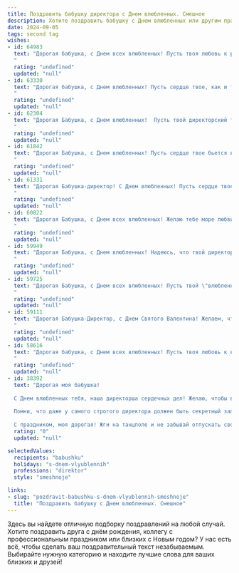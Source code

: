 ```yaml
---
title: Поздравить бабушку директора с Днем влюбленных. Смешное
description: Хотите поздравить бабушку с Днем влюбленных или другим праздником? Наш ИИ создаст незабываемое поздравление, а вы обязательно выделитесь среди других.  
date: 2024-09-05
tags: second tag
wishes:
- id: 64983
  text: "Дорогая бабушка, с Днем всех влюбленных! Пусть твоя любовь к работе, как директора, будет такой же страстной, как любовь молодых! 💖
  "
  rating: "undefined"
  updated: "null"
- id: 63330
  text: "Дорогая бабушка, с Днем влюбленных! Пусть сердце твое, как и твой директорский кабинет, всегда будет полным любви и заботы, а романтика не иссякнет даже после бесконечных совещаний!
  "
  rating: "undefined"
  updated: "null"
- id: 62304
  text: "Дорогая Бабушка, с Днем влюбленных!  Пусть твой директорский талант покоряет сердца не только коллег, но и самых строптивых внуков! 😉💕
  "
  rating: "undefined"
  updated: "null"
- id: 61842
  text: "Дорогая Бабушка, с Днем влюбленных! Пусть сердце твое бьется в такт с ритмом корпоративного успеха и любовь к работе не угасает, как твоих подчиненных от строгого взгляда директора!
  "
  rating: "undefined"
  updated: "null"
- id: 61331
  text: "Дорогая Бабушка-директор! С Днем влюбленных! Пусть сердце твое трепещет от любви к ученикам, а их сердца — от любви к знаниям, которые ты им даришь! 😜
  "
  rating: "undefined"
  updated: "null"
- id: 60822
  text: "Дорогая Бабушка, с Днем всех влюбленных! Желаю тебе море любви, как в твоей молодости, когда ты \"влюбилась\" в должность директора и упорно \"флиртовала\" с работой! 😉 Пусть этот день будет наполнен сладкими воспоминаниями и искрящей радостью!
  "
  rating: "undefined"
  updated: "null"
- id: 59949
  text: "Дорогая Бабушка, с Днем влюбленных! Надеюсь, что твой директорский талант управления сердечными делами приносит тебе не меньше радости, чем управление предприятием!
  "
  rating: "undefined"
  updated: "null"
- id: 59725
  text: "Дорогая Бабушка, с Днем всех влюбленных! Пусть твой \"влюбленный\" директорский стул всегда будет тебя ждать с распростертыми объятиями, а твоя \"любовь\" к документам будет взаимной и страстной! 😜💖
  "
  rating: "undefined"
  updated: "null"
- id: 59111
  text: "Дорогая Бабушка-Директор, с Днем Святого Валентина! Желаем, чтобы Ваша любовь к работе была такой же горячей, как шоколад в этот день! 💕  Пусть все подчиненные  быстро и без сучка без задоринки выполняют Ваши указания, а на сердце царит только любовь и сладость! 🍫😉
  "
  rating: "undefined"
  updated: "null"
- id: 58616
  text: "Дорогая бабушка, с Днем всех влюбленных! Пусть твоя любовь к внукам будет такой же крепкой и страстной, как любовь директора к своей работе! 🎉❤️
  "
  rating: "undefined"
  updated: "null"
- id: 38392
  text: "Дорогая моя бабушка!
  
  С Днем влюбленных тебя, наша директорша сердечных дел! Желаю, чтобы в твоем кабинете всегда царила атмосфера романтики, а количество любовных признаний превышало количество справок и отчетов! Пусть твое сердце будет заполнено не только планами на будущее, но и яркими моментами, как планы на выходные в курортном сезоне!
  
  Помни, что даже у самого строгого директора должен быть секретный запас веселья и задора. Пусть твоя жизнь будет такой же увлекательной, как управление крупной корпорацией, а любовь – самой прибыльной инвестицией!
  
  С праздником, моя дорогая! Жги на танцполе и не забывай отпускать свои чувства в свободное плавание! 🌹❤️"
  rating: "0"
  updated: "null"

selectedValues:
  recipients: "babushku"
  holidays: "s-dnem-vlyublennih"
  professions: "direktor"
  style: "smeshnoje"

links:
- slug: "pozdravit-babushku-s-dnem-vlyublennih-smeshnoje"
  title: "Поздравить бабушку с Днем влюбленных. Смешное"
---
```


Здесь вы найдете отличную подборку поздравлений на любой случай. 
Хотите поздравить друга с днём рождения, коллегу с профессиональным праздником или близких с Новым годом? У нас есть всё, чтобы сделать ваш поздравительный текст незабываемым. Выбирайте нужную категорию и находите лучшие слова для ваших близких и друзей!
